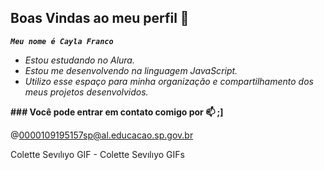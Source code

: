 ## Boas Vindas ao meu perfil 👋

***```Meu nome é Cayla Franco```***

- _Estou estudando no Alura._
- _Estou me desenvolvendo na linguagem JavaScript._
- _Utilizo esse espaço para minha organização e compartilhamento dos meus projetos desenvolvidos._

**### Você pode entrar em contato comigo por 📫 ;]**

@0000109195157sp@al.educacao.sp.gov.br


Colette Sevılıyo GIF - Colette Sevılıyo GIFs
